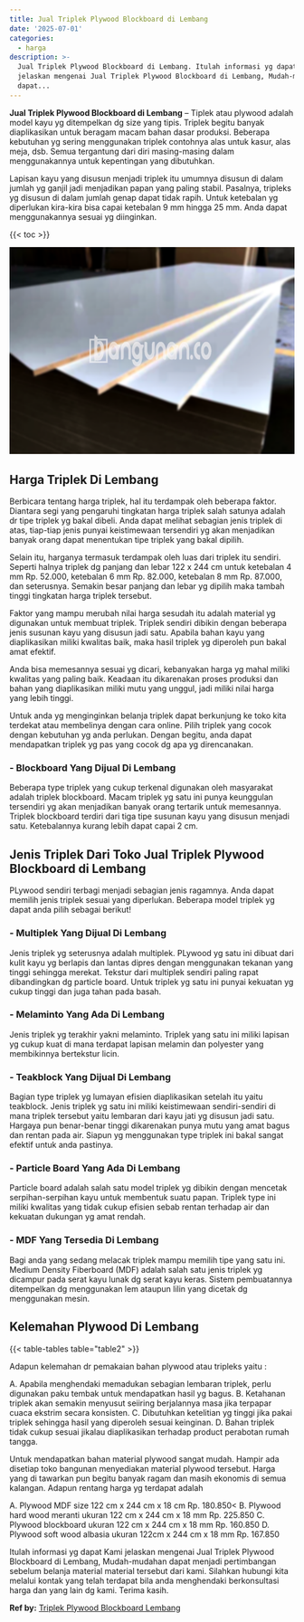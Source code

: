 ```yaml
---
title: Jual Triplek Plywood Blockboard di Lembang
date: '2025-07-01'
categories:
  - harga
description: >-
  Jual Triplek Plywood Blockboard di Lembang. Itulah informasi yg dapat Kami
  jelaskan mengenai Jual Triplek Plywood Blockboard di Lembang, Mudah-mudahan
  dapat...
---
```


**Jual Triplek Plywood Blockboard di Lembang** – Tiplek atau plywood adalah model kayu yg ditempelkan dg size yang tipis. Triplek begitu banyak diaplikasikan untuk beragam macam bahan dasar produksi. Beberapa kebutuhan yg sering menggunakan triplek contohnya alas untuk kasur, alas meja, dsb. Semua tergantung dari diri masing-masing dalam menggunakannya untuk kepentingan yang dibutuhkan.

Lapisan kayu yang disusun menjadi triplek itu umumnya disusun di dalam jumlah yg ganjil jadi menjadikan papan yang paling stabil. Pasalnya, tripleks yg disusun di dalam jumlah genap dapat tidak rapih. Untuk ketebalan yg diperlukan kira-kira bisa capai ketebalan 9 mm hingga 25 mm. Anda dapat menggunakannya sesuai yg diinginkan.

{{< toc >}}

![Jual Triplek Plywood Blockboard di Lembang](/images/jual-triplek-murah-19.png)

## Harga Triplek Di Lembang

Berbicara tentang harga triplek, hal itu terdampak oleh beberapa faktor. Diantara segi yang pengaruhi tingkatan harga triplek salah satunya adalah dr tipe triplek yg bakal dibeli. Anda dapat melihat sebagian jenis triplek di atas, tiap-tiap jenis punyai keistimewaan tersendiri yg akan menjadikan banyak orang dapat menentukan tipe triplek yang bakal dipilih.

Selain itu, harganya termasuk terdampak oleh luas dari triplek itu sendiri. Seperti halnya triplek dg panjang dan lebar 122 x 244 cm untuk ketebalan 4 mm Rp. 52.000, ketebalan 6 mm Rp. 82.000, ketebalan 8 mm Rp. 87.000, dan seterusnya. Semakin besar panjang dan lebar yg dipilih maka tambah tinggi tingkatan harga triplek tersebut.

Faktor yang mampu merubah nilai harga sesudah itu adalah material yg digunakan untuk membuat triplek. Triplek sendiri dibikin dengan beberapa jenis susunan kayu yang disusun jadi satu. Apabila bahan kayu yang diaplikasikan miliki kwalitas baik, maka hasil triplek yg diperoleh pun bakal amat efektif.

Anda bisa memesannya sesuai yg dicari, kebanyakan harga yg mahal miliki kwalitas yang paling baik. Keadaan itu dikarenakan proses produksi dan bahan yang diaplikasikan miliki mutu yang unggul, jadi miliki nilai harga yang lebih tinggi.

Untuk anda yg menginginkan belanja triplek dapat berkunjung ke toko kita terdekat atau membelinya dengan cara online. Pilih triplek yang cocok dengan kebutuhan yg anda perlukan. Dengan begitu, anda dapat mendapatkan triplek yg pas yang cocok dg apa yg direncanakan.

### \- Blockboard Yang Dijual Di Lembang

Beberapa type triplek yang cukup terkenal digunakan oleh masyarakat adalah triplek blockboard. Macam triplek yg satu ini punya keunggulan tersendiri yg akan menjadikan banyak orang tertarik untuk memesannya. Triplek blockboard terdiri dari tiga tipe susunan kayu yang disusun menjadi satu. Ketebalannya kurang lebih dapat capai 2 cm.

## Jenis Triplek Dari Toko Jual Triplek Plywood Blockboard di Lembang

PLywood sendiri terbagi menjadi sebagian jenis ragamnya. Anda dapat memilih jenis triplek sesuai yang diperlukan. Beberapa model triplek yg dapat anda pilih sebagai berikut!

### \- Multiplek Yang Dijual Di Lembang

Jenis triplek yg seterusnya adalah multiplek. PLywood yg satu ini dibuat dari kulit kayu yg berlapis dan lantas dipres dengan menggunakan tekanan yang tinggi sehingga merekat. Tekstur dari multiplek sendiri paling rapat dibandingkan dg particle board. Untuk triplek yg satu ini punyai kekuatan yg cukup tinggi dan juga tahan pada basah.

### \- Melaminto Yang Ada Di Lembang

Jenis triplek yg terakhir yakni melaminto. Triplek yang satu ini miliki lapisan yg cukup kuat di mana terdapat lapisan melamin dan polyester yang membikinnya bertekstur licin.

### \- Teakblock Yang Dijual Di Lembang

Bagian type triplek yg lumayan efisien diaplikasikan setelah itu yaitu teakblock. Jenis triplek yg satu ini miliki keistimewaan sendiri-sendiri di mana triplek tersebut yaitu lembaran dari kayu jati yg disusun jadi satu. Hargaya pun benar-benar tinggi dikarenakan punya mutu yang amat bagus dan rentan pada air. Siapun yg menggunakan type triplek ini bakal sangat efektif untuk anda pastinya.

### \- Particle Board Yang Ada Di Lembang

Particle board adalah salah satu model triplek yg dibikin dengan mencetak serpihan-serpihan kayu untuk membentuk suatu papan. Triplek type ini miliki kwalitas yang tidak cukup efisien sebab rentan terhadap air dan kekuatan dukungan yg amat rendah.

### \- MDF Yang Tersedia Di Lembang

Bagi anda yang sedang melacak triplek mampu memilih tipe yang satu ini. Medium Density Fiberboard (MDF) adalah salah satu jenis triplek yg dicampur pada serat kayu lunak dg serat kayu keras. Sistem pembuatannya ditempelkan dg menggunakan lem ataupun lilin yang dicetak dg menggunakan mesin.

## Kelemahan Plywood Di Lembang

{{< table-tables table="table2" >}}

Adapun kelemahan dr pemakaian bahan plywood atau tripleks yaitu :

A. Apabila menghendaki memadukan sebagian lembaran triplek, perlu digunakan paku tembak untuk mendapatkan hasil yg bagus. B. Ketahanan triplek akan semakin menyusut seiiring berjalannya masa jika terpapar cuaca ekstrim secara konsisten. C. Dibutuhkan ketelitian yg tinggi jika pakai triplek sehingga hasil yang diperoleh sesuai keinginan. D. Bahan triplek tidak cukup sesuai jikalau diaplikasikan terhadap product perabotan rumah tangga.

Untuk mendapatkan bahan material plywood sangat mudah. Hampir ada disetiap toko bangunan menyediakan material plywood tersebut. Harga yang di tawarkan pun begitu banyak ragam dan masih ekonomis di semua kalangan. Adapun rentang harga yg terdapat adalah

A. Plywood MDF size 122 cm x 244 cm x 18 cm Rp. 180.850< B. Plywood hard wood meranti ukuran 122 cm x 244 cm x 18 mm Rp. 225.850 C. Plywood blockboard ukuran 122 cm x 244 cm x 18 mm Rp. 160.850 D. Plywood soft wood albasia ukuran 122cm x 244 cm x 18 mm Rp. 167.850

Itulah informasi yg dapat Kami jelaskan mengenai Jual Triplek Plywood Blockboard di Lembang, Mudah-mudahan dapat menjadi pertimbangan sebelum belanja material material tersebut dari kami. Silahkan hubungi kita melalui kontak yang telah terdapat bila anda menghendaki berkonsultasi harga dan yang lain dg kami. Terima kasih.

**Ref by:** [Triplek Plywood Blockboard Lembang](https://id.wikipedia.org/wiki/Triplek)
